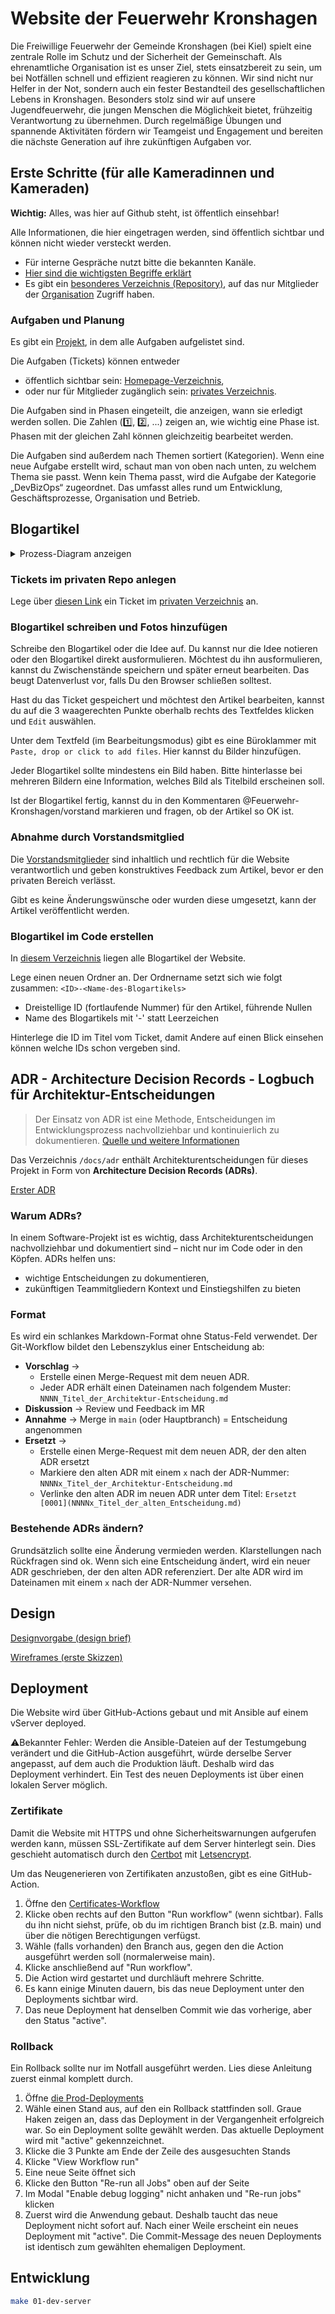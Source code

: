# Website der Feuerwehr Kronshagen

Die Freiwillige Feuerwehr der Gemeinde Kronshagen (bei Kiel) spielt eine zentrale Rolle im Schutz und der Sicherheit der
Gemeinschaft. Als ehrenamtliche Organisation ist es unser Ziel, stets einsatzbereit zu sein, um bei Notfällen schnell
und effizient reagieren zu können. Wir sind nicht nur Helfer in der Not, sondern auch ein fester Bestandteil des
gesellschaftlichen Lebens in Kronshagen. Besonders stolz sind wir auf unsere Jugendfeuerwehr, die jungen Menschen die
Möglichkeit bietet, frühzeitig Verantwortung zu übernehmen. Durch regelmäßige Übungen und spannende Aktivitäten fördern
wir Teamgeist und Engagement und bereiten die nächste Generation auf ihre zukünftigen Aufgaben vor.

## Erste Schritte (für alle Kameradinnen und Kameraden)

**Wichtig:** Alles, was hier auf Github steht, ist öffentlich einsehbar!

Alle Informationen, die hier eingetragen werden, sind öffentlich sichtbar und können nicht wieder versteckt werden.

- Für interne Gespräche nutzt bitte die bekannten Kanäle.
- [Hier sind die wichtigsten Begriffe erklärt](./docs/erste-schritte/Grundbegriffe.md)
- Es gibt ein [besonderes Verzeichnis (Repository)](https://github.com/Feuerwehr-Kronshagen/private), auf das nur
  Mitglieder der [Organisation](https://github.com/Feuerwehr-Kronshagen) Zugriff haben.

### Aufgaben und Planung

Es gibt ein [Projekt](https://github.com/orgs/Feuerwehr-Kronshagen/projects/1), in dem alle Aufgaben
aufgelistet sind.

Die Aufgaben (Tickets) können entweder

- öffentlich sichtbar sein: [Homepage-Verzeichnis](https://github.com/Feuerwehr-Kronshagen/homepage),
- oder nur für Mitglieder zugänglich sein: [privates Verzeichnis](https://github.com/Feuerwehr-Kronshagen/private).

Die Aufgaben sind in Phasen eingeteilt, die anzeigen, wann sie erledigt werden sollen. Die Zahlen (1️⃣, 2️⃣, ...) zeigen
an, wie wichtig eine Phase ist. Phasen mit der gleichen Zahl können gleichzeitig bearbeitet werden.

Die Aufgaben sind außerdem nach Themen sortiert (Kategorien). Wenn eine neue Aufgabe erstellt wird, schaut man von
oben nach unten, zu welchem Thema sie passt. Wenn kein Thema passt, wird die Aufgabe der Kategorie „DevBizOps“
zugeordnet. Das umfasst alles rund um Entwicklung, Geschäftsprozesse, Organisation und Betrieb.

## Blogartikel

<details>
  <summary>Prozess-Diagram anzeigen</summary>

```mermaid
flowchart TD
  private[Ticket im privaten Repo anlegen]
  write[Blogartikel schreiben und Fotos hinzufügen]
  review{Abnahme durch Vorstandsmitglied}
  code[Blogartikel im Code erstellen]
  test(Testumgebung zum Anschauen)
  pr{Abnahme durch EntwicklerIn}
  prod(Veröffentlichung des Artikels in Produktion)
  private --> write
  write --> review
  review -->|Veröffentlichung ok| code
  review -->|Änderungswunsch| write
  code --> test
  code --> pr
  pr -->|technisch ok| prod
  pr -->|Änderungsvorschlag| code
```

</details>

### Tickets im privaten Repo anlegen

Lege über [diesen Link](https://github.com/Feuerwehr-Kronshagen/private/issues/new?template=blog.md) ein Ticket
im [privaten Verzeichnis](https://github.com/Feuerwehr-Kronshagen/private) an.

### Blogartikel schreiben und Fotos hinzufügen

Schreibe den Blogartikel oder die Idee auf. Du kannst nur die Idee notieren oder den
Blogartikel direkt ausformulieren. Möchtest du ihn ausformulieren, kannst du Zwischenstände speichern und später
erneut bearbeiten. Das beugt Datenverlust vor, falls Du den Browser schließen solltest.

Hast du das Ticket gespeichert und möchtest den Artikel bearbeiten, kannst du auf die 3 waagerechten Punkte oberhalb
rechts des Textfeldes klicken und `Edit` auswählen.

Unter dem Textfeld (im Bearbeitungsmodus) gibt es eine Büroklammer mit `Paste, drop or click to add files`. Hier
kannst du Bilder hinzufügen.

Jeder Blogartikel sollte mindestens ein Bild haben. Bitte hinterlasse bei mehreren Bildern eine Information, welches
Bild als Titelbild erscheinen soll.

Ist der Blogartikel fertig, kannst du in den Kommentaren @Feuerwehr-Kronshagen/vorstand markieren und fragen, ob der
Artikel so OK ist.

### Abnahme durch Vorstandsmitglied

Die [Vorstandsmitglieder](https://github.com/orgs/Feuerwehr-Kronshagen/teams/vorstand) sind inhaltlich und rechtlich
für die Website verantwortlich und geben konstruktives Feedback zum Artikel, bevor er den privaten Bereich verlässt.

Gibt es keine Änderungswünsche oder wurden diese umgesetzt, kann der Artikel veröffentlicht werden.

### Blogartikel im Code erstellen

In [diesem Verzeichnis](https://github.com/Feuerwehr-Kronshagen/homepage/tree/main/content/posts) liegen alle
Blogartikel der Website.

Lege einen neuen Ordner an. Der Ordnername setzt sich wie folgt zusammen: `<ID>-<Name-des-Blogartikels>`

- Dreistellige ID (fortlaufende Nummer) für den Artikel, führende Nullen
- Name des Blogartikels mit '-' statt Leerzeichen

Hinterlege die ID im Titel vom Ticket, damit Andere auf einen Blick einsehen können welche IDs schon vergeben sind.

## ADR - Architecture Decision Records - Logbuch für Architektur-Entscheidungen

> Der Einsatz von ADR ist eine Methode, Entscheidungen im Entwicklungsprozess nachvollziehbar und kontinuierlich zu
> dokumentieren.
> [Quelle und weitere Informationen](https://www.heise.de/hintergrund/Gut-dokumentiert-Architecture-Decision-Records-4664988.html?seite=all)

Das Verzeichnis `/docs/adr` enthält Architekturentscheidungen für dieses Projekt in Form von **Architecture Decision
Records (ADRs)**.

[Erster ADR](./docs/adr/0001_Architektur-Entscheidungen_dokumentieren.md)

### Warum ADRs?

In einem Software-Projekt ist es wichtig, dass Architekturentscheidungen nachvollziehbar und dokumentiert sind – nicht
nur im Code oder in den Köpfen. ADRs helfen uns:

- wichtige Entscheidungen zu dokumentieren,
- zukünftigen Teammitgliedern Kontext und Einstiegshilfen zu bieten

### Format

Es wird ein schlankes Markdown-Format ohne Status-Feld verwendet. Der Git-Workflow bildet den Lebenszyklus einer
Entscheidung ab:

- **Vorschlag** →
  - Erstelle einen Merge-Request mit dem neuen ADR.
  - Jeder ADR erhält einen Dateinamen nach folgendem Muster: `NNNN_Titel_der_Architektur-Entscheidung.md`
- **Diskussion** → Review und Feedback im MR
- **Annahme** → Merge in `main` (oder Hauptbranch) = Entscheidung angenommen
- **Ersetzt** →
  - Erstelle einen Merge-Request mit dem neuen ADR, der den alten ADR ersetzt
  - Markiere den alten ADR mit einem `x` nach der ADR-Nummer: `NNNNx_Titel_der_Architektur-Entscheidung.md`
  - Verlinke den alten ADR im neuen ADR unter dem Titel: `Ersetzt [0001](NNNNx_Titel_der_alten_Entscheidung.md)`

### Bestehende ADRs ändern?

Grundsätzlich sollte eine Änderung vermieden werden. Klarstellungen nach Rückfragen sind ok. Wenn sich eine Entscheidung
ändert, wird ein neuer ADR geschrieben, der den alten ADR referenziert. Der alte ADR wird im Dateinamen mit einem `x`
nach der ADR-Nummer versehen.

## Design

[Designvorgabe (design brief)](docs/design/design_brief.md)

[Wireframes (erste Skizzen)](docs/design/wireframes.md)

## Deployment

Die Website wird über GitHub-Actions gebaut und mit Ansible auf einem vServer deployed.

⚠️Bekannter Fehler: Werden die Ansible-Dateien auf der Testumgebung verändert und die GitHub-Action ausgeführt, würde
derselbe Server angepasst, auf dem auch die Produktion läuft. Deshalb wird das Deployment verhindert. Ein Test des
neuen Deployments ist über einen lokalen Server möglich.

### Zertifikate

Damit die Website mit HTTPS und ohne Sicherheitswarnungen aufgerufen werden kann, müssen SSL-Zertifikate auf dem
Server hinterlegt sein. Dies geschieht automatisch durch den [Certbot](https://certbot.eff.org/) mit
[Letsencrypt](https://letsencrypt.org/de/).

Um das Neugenerieren von Zertifikaten anzustoßen, gibt es eine GitHub-Action.

1. Öffne den
   [Certificates-Workflow](https://github.com/Feuerwehr-Kronshagen/homepage/actions/workflows/certificates.yml)
2. Klicke oben rechts auf den Button "Run workflow" (wenn sichtbar).
   Falls du ihn nicht siehst, prüfe, ob du im richtigen Branch bist (z.B. main) und über die nötigen Berechtigungen
   verfügst.
3. Wähle (falls vorhanden) den Branch aus, gegen den die Action ausgeführt werden soll (normalerweise main).
4. Klicke anschließend auf "Run workflow".
5. Die Action wird gestartet und durchläuft mehrere Schritte.
6. Es kann einige Minuten dauern, bis das neue Deployment unter den Deployments sichtbar wird.
7. Das neue Deployment hat denselben Commit wie das vorherige, aber den Status "active".

### Rollback

Ein Rollback sollte nur im Notfall ausgeführt werden. Lies diese Anleitung zuerst einmal komplett durch.

1. Öffne [die Prod-Deployments](https://github.com/Feuerwehr-Kronshagen/homepage/deployments/production)
2. Wähle einen Stand aus, auf den ein Rollback stattfinden soll. Graue Haken zeigen an, dass das Deployment in der
   Vergangenheit erfolgreich war. So ein Deployment sollte gewählt werden. Das aktuelle Deployment wird mit "active"
   gekennzeichnet.
3. Klicke die 3 Punkte am Ende der Zeile des ausgesuchten Stands
4. Klicke "View Workflow run"
5. Eine neue Seite öffnet sich
6. Klicke den Button "Re-run all Jobs" oben auf der Seite
7. Im Modal "Enable debug logging" nicht anhaken und "Re-run jobs" klicken
8. Zuerst wird die Anwendung gebaut. Deshalb taucht das neue Deployment nicht sofort auf. Nach einer Weile erscheint
   ein neues Deployment mit "active". Die Commit-Message des neuen Deployments ist identisch zum gewählten
   ehemaligen Deployment.

## Entwicklung

```bash
make 01-dev-server
```
